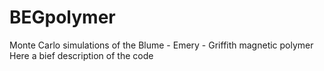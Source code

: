 # BEGpolymer
Monte Carlo simulations of the Blume - Emery - Griffith magnetic polymer
Here a bief description of the code

